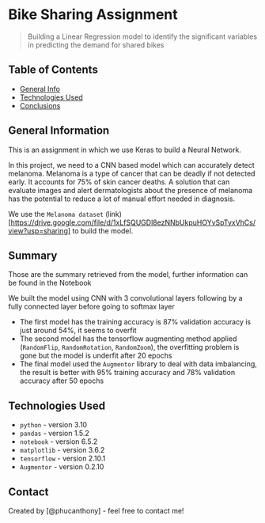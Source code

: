 # Bike Sharing Assignment
> Building a Linear Regression model to identify the significant variables in predicting the demand for shared bikes


## Table of Contents
* [General Info](#general-information)
* [Technologies Used](#technologies-used)
* [Conclusions](#conclusions)


## General Information
This is an assignment in which we use Keras to build a Neural Network.

In this project, we need to a CNN based model which can accurately detect melanoma. Melanoma is a type of cancer that can be deadly if not detected early. It accounts for 75% of skin cancer deaths. A solution that can evaluate images and alert dermatologists about the presence of melanoma has the potential to reduce a lot of manual effort needed in diagnosis.

We use the `Melanoma dataset` (link)[https://drive.google.com/file/d/1xLfSQUGDl8ezNNbUkpuHOYvSpTyxVhCs/view?usp=sharing] to build the model.

## Summary
Those are the summary retrieved from the model, further information can be found in the Notebook

We built the model using CNN with 3 convolutional layers following by a fully connected layer before going to softmax layer
- The first model has the training accuracy is 87% validation accuracy is just around 54%, it seems to overfit
- The second model has the tensorflow augmenting method applied (`RandomFlip`, `RandomRotation`, `RandomZoom`), the overfitting problem is gone but the model is underfit after 20 epochs
- The final model used the `Augmentor` library to deal with data imbalancing, the result is better with 95% training accuracy and 78% validation accuracy after 50 epochs


## Technologies Used
- `python` - version 3.10
- `pandas` - version 1.5.2
- `notebook` - version 6.5.2
- `matplotlib` - version 3.6.2
- `tensorflow` - version 2.10.1
- `Augmentor` - version 0.2.10

## Contact
Created by [@phucanthony] - feel free to contact me!